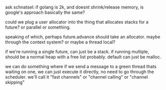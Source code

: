 
ask schnatsel: if golang is 2k, and doesnt shrink/release memory, is google's approach basically the same?

could we plug a user allocator into the thing that allocates stacks for a future? or parallel or something.

speaking of which, perhaps future.advance should take an allocator. maybe through the context system? or maybe a thread local?

if we're running a single future, can just be a stack. if running multiple, should be a normal heap with a free list probably. default can just be malloc.


we can do something where if we send a message to a green thread thats waiting on one, we can just execute it directly, no need to go through the scheduler. we'll call it "fast channels" or "channel calling" or "channel skipping"
